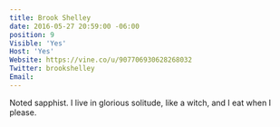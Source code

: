 ```yaml
---
title: Brook Shelley
date: 2016-05-27 20:59:00 -06:00
position: 9
Visible: 'Yes'
Host: 'Yes'
Website: https://vine.co/u/907706930628268032
Twitter: brookshelley
Email: 
---
```


Noted sapphist. I live in glorious solitude, like a witch, and I eat when I please.